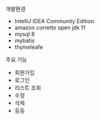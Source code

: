 개발환경
- IntelliJ IDEA Community Edition
- amazon corretto open jdk 11
- mysql 8
- mybatis
- thymeleafe 

주요 기능
- 회원가입
- 로그인
- 리스트 조회
- 수정
- 삭제
- 등등 